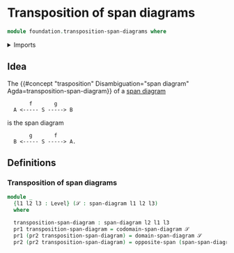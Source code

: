 # Transposition of span diagrams

```agda
module foundation.transposition-span-diagrams where
```

<details><summary>Imports</summary>

```agda
open import foundation.dependent-pair-types
open import foundation.span-diagrams
open import foundation.spans
open import foundation.universe-levels
```

</details>

## Idea

The
{{#concept "trasposition" Disambiguation="span diagram" Agda=transposition-span-diagram}}
of a [span diagram](foundation.span-diagrams.md)

```text
       f       g
  A <----- S -----> B
```

is the span diagram

```text
       g       f
  B <----- S -----> A.
```

## Definitions

### Transposition of span diagrams

```agda
module _
  {l1 l2 l3 : Level} (𝒮 : span-diagram l1 l2 l3)
  where

  transposition-span-diagram : span-diagram l2 l1 l3
  pr1 transposition-span-diagram = codomain-span-diagram 𝒮
  pr1 (pr2 transposition-span-diagram) = domain-span-diagram 𝒮
  pr2 (pr2 transposition-span-diagram) = opposite-span (span-span-diagram 𝒮)
```
